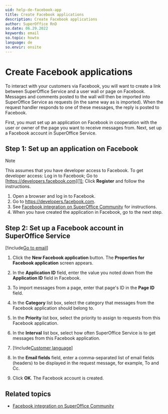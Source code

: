 ```yaml
---
uid: help-de-facebook-app
title: Create Facebook applications
description: Create Facebook applications
author: SuperOffice RnD
so.date: 06.29.2022
keywords: email
so.topic: howto
language: de
so.envir: onsite
---
```


# Create Facebook applications

To interact with your customers via Facebook, you will want to create a link between SuperOffice Service and a user wall or page on Facebook. Messages and comments posted to the wall will then be imported into SuperOffice Service as requests (in the same way as is imported). When the request handler responds to one of these messages, the reply is posted to Facebook.

First, you must set up an application on Facebook in cooperation with the user or owner of the page you want to receive messages from. Next, set up a Facebook account in SuperOffice Service.

## Step 1: Set up an application on Facebook

> [!NOTE]
> This assumes that you have developer access to Facebook. To get developer access:
> Log in to Facebook; Go to [https://developers.facebook.com][1]; Click **Register** and follow the instructions.

1. Open a browser and log in to Facebook.
2. Go to <https://developers.facebook.com>.
3. See [Facebook integration on SuperOffice Community][2] for instructions.
4. When you have created the application in Facebook, go to the next step.

## Step 2: Set up a Facebook account in SuperOffice Service

[!include[Go to email](includes/goto-email.md)]

1. Click the **New Facebook application** button. The **Properties for Facebook application** screen appears.

1. In the **Application ID** field, enter the value you noted down from the **Application ID** field in Facebook.

1. To import messages from a page, enter that page's ID in the **Page ID** field.

1. In the **Category** list box, select the category that messages from the Facebook application should belong to.

1. In the **Priority** list box, select the priority to assign to requests from this Facebook application.

1. In the **Interval** list box, select how often SuperOffice Service is to get messages from this Facebook application.

1. [!include[Customer language](includes/step-set-language.md)]

1. In the **Email fields** field, enter a comma-separated list of email fields (headers) to be displayed in the request message, for example, To and Cc.

1. Click **OK**. The Facebook account is created.

## Related topics

* [Facebook integration on SuperOffice Community][2]

<!-- Referenced links -->
[1]: https://developers.facebook.com
[2]: ../../../service/config/set-up-facebook-integration.md

<!-- Referenced images -->

